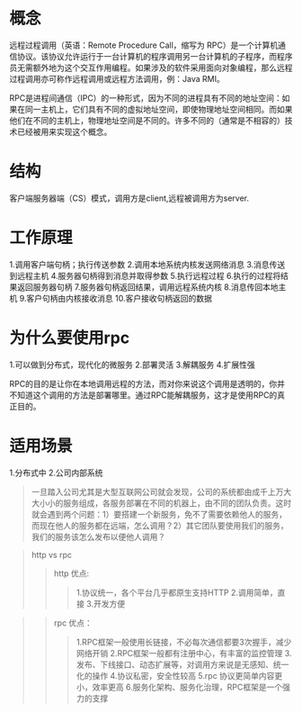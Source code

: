 # 概念
远程过程调用（英语：Remote Procedure Call，缩写为 RPC）是一个计算机通信协议。该协议允许运行于一台计算机的程序调用另一台计算机的子程序，而程序员无需额外地为这个交互作用编程。如果涉及的软件采用面向对象编程，那么远程过程调用亦可称作远程调用或远程方法调用，例：Java RMI。

RPC是进程间通信（IPC）的一种形式，因为不同的进程具有不同的地址空间：如果在同一主机上，它们具有不同的虚拟地址空间，即使物理地址空间相同。而如果他们在不同的主机上，物理地址空间是不同的。许多不同的（通常是不相容的）技术已经被用来实现这个概念。

# 结构
客户端服务器端（CS）模式，调用方是client,远程被调用方为server.

# 工作原理
1.调用客户端句柄；执行传送参数
2.调用本地系统内核发送网络消息
3.消息传送到远程主机
4.服务器句柄得到消息并取得参数
5.执行远程过程
6.执行的过程将结果返回服务器句柄
7.服务器句柄返回结果，调用远程系统内核
8.消息传回本地主机
9.客户句柄由内核接收消息
10.客户接收句柄返回的数据

# 为什么要使用rpc
1.可以做到分布式，现代化的微服务
2.部署灵活
3.解耦服务
4.扩展性强

RPC的目的是让你在本地调用远程的方法，而对你来说这个调用是透明的，你并不知道这个调用的方法是部署哪里。通过RPC能解耦服务，这才是使用RPC的真正目的。

# 适用场景
1.分布式中
2.公司内部系统
>一旦踏入公司尤其是大型互联网公司就会发现，公司的系统都由成千上万大大小小的服务组成，各服务部署在不同的机器上，由不同的团队负责。这时就会遇到两个问题：1）要搭建一个新服务，免不了需要依赖他人的服务，而现在他人的服务都在远端，怎么调用？2）其它团队要使用我们的服务，我们的服务该怎么发布以便他人调用？

>http vs rpc
>>http 优点:
>>>1.协议统一，各个平台几乎都原生支持HTTP
2.调用简单，直接
3.开发方便

>>rpc 优点：
>>>1.RPC框架一般使用长链接，不必每次通信都要3次握手，减少网络开销
2.RPC框架一般都有注册中心，有丰富的监控管理
3.发布、下线接口、动态扩展等，对调用方来说是无感知、统一化的操作
4.协议私密，安全性较高
5.rpc 协议更简单内容更小，效率更高
6.服务化架构、服务化治理，RPC框架是一个强力的支撑

